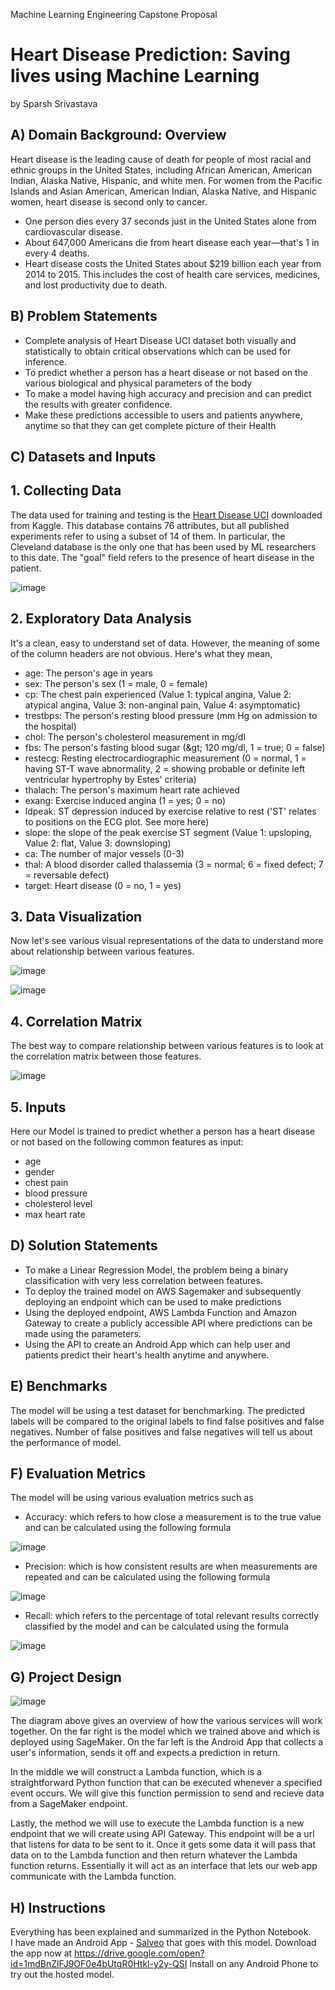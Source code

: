 Machine Learning Engineering Capstone Proposal

# Heart Disease Prediction: Saving lives using Machine Learning

by Sparsh Srivastava

## A) Domain Background: Overview

Heart disease is the leading cause of death for people of most racial and ethnic groups in the United States, including African American, American Indian, Alaska Native, Hispanic, and white men. For women from the Pacific Islands and Asian American, American Indian, Alaska Native, and Hispanic women, heart disease is second only to cancer.

- One person dies every 37 seconds just in the United States alone from cardiovascular disease.
- About 647,000 Americans die from heart disease each year—that&#39;s 1 in every 4 deaths.
- Heart disease costs the United States about $219 billion each year from 2014 to 2015. This includes the cost of health care services, medicines, and lost productivity due to death.

## B) Problem Statements

- Complete analysis of Heart Disease UCI dataset both visually and statistically to obtain critical observations which can be used for inference.
- To predict whether a person has a heart disease or not based on the various biological and physical parameters of the body
- To make a model having high accuracy and precision and can predict the results with greater confidence.
- Make these predictions accessible to users and patients anywhere, anytime so that they can get complete picture of their Health

##
## C) Datasets and Inputs

## 1. Collecting Data

The data used for training and testing is the [Heart Disease UCI](https://www.kaggle.com/ronitf/heart-disease-uci) downloaded from Kaggle.
This database contains 76 attributes, but all published experiments refer to using a subset of 14 of them. In particular, the Cleveland database is the only one that has been used by ML researchers to this date. The &quot;goal&quot; field refers to the presence of heart disease in the patient.

![image](https://user-images.githubusercontent.com/30470730/72439674-5f9a6a00-37cd-11ea-9366-6ef953b6879e.png)


## 2. Exploratory Data Analysis

It&#39;s a clean, easy to understand set of data. However, the meaning of some of the column headers are not obvious. Here&#39;s what they mean,

- age: The person&#39;s age in years
- sex: The person&#39;s sex (1 = male, 0 = female)
- cp: The chest pain experienced (Value 1: typical angina, Value 2: atypical angina, Value 3: non-anginal pain, Value 4: asymptomatic)
- trestbps: The person&#39;s resting blood pressure (mm Hg on admission to the hospital)
- chol: The person&#39;s cholesterol measurement in mg/dl
- fbs: The person&#39;s fasting blood sugar (\&gt; 120 mg/dl, 1 = true; 0 = false)
- restecg: Resting electrocardiographic measurement (0 = normal, 1 = having ST-T wave abnormality, 2 = showing probable or definite left ventricular hypertrophy by Estes&#39; criteria)
- thalach: The person&#39;s maximum heart rate achieved
- exang: Exercise induced angina (1 = yes; 0 = no)
- ldpeak: ST depression induced by exercise relative to rest (&#39;ST&#39; relates to positions on the ECG plot. See more here)
- slope: the slope of the peak exercise ST segment (Value 1: upsloping, Value 2: flat, Value 3: downsloping)
- ca: The number of major vessels (0-3)
- thal: A blood disorder called thalassemia (3 = normal; 6 = fixed defect; 7 = reversable defect)
- target: Heart disease (0 = no, 1 = yes)

## 3. Data Visualization

Now let&#39;s see various visual representations of the data to understand more about relationship between various features.

![image](https://user-images.githubusercontent.com/30470730/72439765-822c8300-37cd-11ea-8b3e-e0e53fedf0c9.png)

![image](https://user-images.githubusercontent.com/30470730/72439779-89539100-37cd-11ea-80bb-7c721f8e06cb.png)

## 4. Correlation Matrix

The best way to compare relationship between various features is to look at the correlation matrix between those features.

![image](https://user-images.githubusercontent.com/30470730/72439867-bef87a00-37cd-11ea-8613-8144b209d65f.png)


## 5. Inputs

Here our Model is trained to predict whether a person has a heart disease or not based on the following common features as input:

- age
- gender
- chest pain
- blood pressure
- cholesterol level
- max heart rate

## D) Solution Statements

- To make a Linear Regression Model, the problem being a binary classification with very less correlation between features.
- To deploy the trained model on AWS Sagemaker and subsequently deploying an endpoint which can be used to make predictions
- Using the deployed endpoint, AWS Lambda Function and Amazon Gateway to create a publicly accessible API where predictions can be made using the parameters.
- Using the API to create an Android App which can help user and patients predict their heart&#39;s health anytime and anywhere.

## E) Benchmarks

The model will be using a test dataset for benchmarking. The predicted labels will be compared to the original labels to find false positives and false negatives. Number of false positives and false negatives will tell us about the performance of model.

## F) Evaluation Metrics

The model will be using various evaluation metrics such as

- Accuracy: which refers to how close a measurement is to the true value and can be calculated using the following formula

![image](https://user-images.githubusercontent.com/30470730/72439883-c586f180-37cd-11ea-94a3-09c09cbd4814.png)


- Precision: which is how consistent results are when measurements are repeated and can be calculated using the following formula

 ![image](https://user-images.githubusercontent.com/30470730/72440009-10a10480-37ce-11ea-8f11-0a3352d0646c.png)

- Recall: which refers to the percentage of total relevant results correctly classified by the model and can be calculated using the formula

 ![image](https://user-images.githubusercontent.com/30470730/72440027-1565b880-37ce-11ea-8bf9-5c5d7a609f85.png)

## G) Project Design

 ![image](https://user-images.githubusercontent.com/30470730/72440035-1a2a6c80-37ce-11ea-8f3e-60817563e088.png)

The diagram above gives an overview of how the various services will work together. On the far right is the model which we trained above and which is deployed using SageMaker. On the far left is the Android App that collects a user&#39;s information, sends it off and expects a prediction in return.

In the middle we will construct a Lambda function, which is a straightforward Python function that can be executed whenever a specified event occurs. We will give this function permission to send and recieve data from a SageMaker endpoint.

Lastly, the method we will use to execute the Lambda function is a new endpoint that we will create using API Gateway. This endpoint will be a url that listens for data to be sent to it. Once it gets some data it will pass that data on to the Lambda function and then return whatever the Lambda function returns. Essentially it will act as an interface that lets our web app communicate with the Lambda function.


## H) Instructions
Everything has been explained and summarized in the Python Notebook.  
I have made an Android App - [Salveo](https://github.com/reallyinvincible/Salveo) that goes with this model.
Download the app now at https://drive.google.com/open?id=1mdBnZlFJ9OF0e4bUtgR0Htkl-y2y-QSI
Install on any Android Phone to try out the hosted model.
